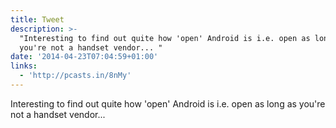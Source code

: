 ```yaml
---
title: Tweet
description: >-
  "Interesting to find out quite how 'open' Android is i.e. open as long as
  you're not a handset vendor... "
date: '2014-04-23T07:04:59+01:00'
links:
  - 'http://pcasts.in/8nMy'
---
```

Interesting to find out quite how 'open' Android is i.e. open as long as you're not a handset vendor... 
